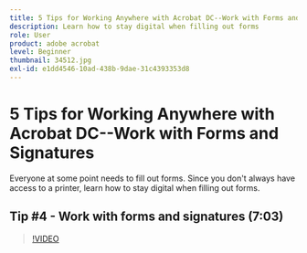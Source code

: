 ```yaml
---
title: 5 Tips for Working Anywhere with Acrobat DC--Work with Forms and Signatures
description: Learn how to stay digital when filling out forms
role: User
product: adobe acrobat
level: Beginner
thumbnail: 34512.jpg
exl-id: e1dd4546-10ad-438b-9dae-31c4393353d8
---
```

# 5 Tips for Working Anywhere with Acrobat DC--Work with Forms and Signatures

Everyone at some point needs to fill out forms. Since you don't always have access to a printer, learn how to stay digital when filling out forms.

## Tip #4 - Work with forms and signatures (7:03)

>[!VIDEO](https://video.tv.adobe.com/v/34512)
